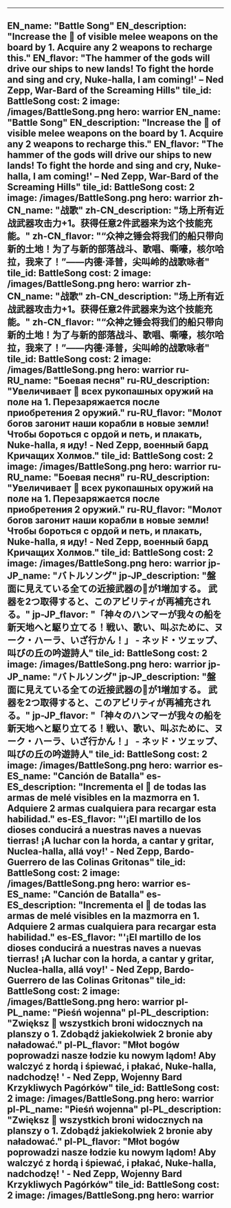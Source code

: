 ---

EN_name: "Battle Song"
EN_description: "Increase the 🔸 of visible melee weapons on the board by 1. Acquire any 2 weapons to recharge this."
EN_flavor: "The hammer of the gods will drive our ships to new lands!  To fight the horde and sing and cry, Nuke-halla, I am coming!' – Ned Zepp, War-Bard of the Screaming Hills"
tile_id: BattleSong
cost: 2
image: /images/BattleSong.png
hero: warrior
EN_name: "Battle Song"
EN_description: "Increase the 🔸 of visible melee weapons on the board by 1. Acquire any 2 weapons to recharge this."
EN_flavor: "The hammer of the gods will drive our ships to new lands!  To fight the horde and sing and cry, Nuke-halla, I am coming!' – Ned Zepp, War-Bard of the Screaming Hills"
tile_id: BattleSong
cost: 2
image: /images/BattleSong.png
hero: warrior
zh-CN_name: "战歌"
zh-CN_description: "场上所有近战武器攻击力+1。获得任意2件武器来为这个技能充能。"
zh-CN_flavor: "“众神之锤会将我们的船只带向新的土地！为了与新的部落战斗、歌唱、嘶嚎，核尔哈拉，我来了！”——内德·泽普，尖叫岭的战歌咏者"
tile_id: BattleSong
cost: 2
image: /images/BattleSong.png
hero: warrior
zh-CN_name: "战歌"
zh-CN_description: "场上所有近战武器攻击力+1。获得任意2件武器来为这个技能充能。"
zh-CN_flavor: "“众神之锤会将我们的船只带向新的土地！为了与新的部落战斗、歌唱、嘶嚎，核尔哈拉，我来了！”——内德·泽普，尖叫岭的战歌咏者"
tile_id: BattleSong
cost: 2
image: /images/BattleSong.png
hero: warrior
ru-RU_name: "Боевая песня"
ru-RU_description: "Увеличивает 🔸 всех рукопашных оружий на поле на 1. Перезаряжается после приобретения 2 оружий."
ru-RU_flavor: "Молот богов загонит наши корабли в новые земли! Чтобы бороться с ордой и петь, и плакать, Nuke-halla, я иду! - Ned Zepp, военный бард Кричащих Холмов."
tile_id: BattleSong
cost: 2
image: /images/BattleSong.png
hero: warrior
ru-RU_name: "Боевая песня"
ru-RU_description: "Увеличивает 🔸 всех рукопашных оружий на поле на 1. Перезаряжается после приобретения 2 оружий."
ru-RU_flavor: "Молот богов загонит наши корабли в новые земли! Чтобы бороться с ордой и петь, и плакать, Nuke-halla, я иду! - Ned Zepp, военный бард Кричащих Холмов."
tile_id: BattleSong
cost: 2
image: /images/BattleSong.png
hero: warrior
jp-JP_name: "バトルソング"
jp-JP_description: "盤面に見えている全ての近接武器の🔸が1増加する。 武器を2つ取得すると、このアビリティが再補充される。"
jp-JP_flavor: "「神々のハンマーが我々の船を新天地へと駆り立てる！戦い、歌い、叫ぶために、ヌーク・ハーラ、いざ行かん！」 - ネッド・ツェップ、叫びの丘の吟遊詩人"
tile_id: BattleSong
cost: 2
image: /images/BattleSong.png
hero: warrior
jp-JP_name: "バトルソング"
jp-JP_description: "盤面に見えている全ての近接武器の🔸が1増加する。 武器を2つ取得すると、このアビリティが再補充される。"
jp-JP_flavor: "「神々のハンマーが我々の船を新天地へと駆り立てる！戦い、歌い、叫ぶために、ヌーク・ハーラ、いざ行かん！」 - ネッド・ツェップ、叫びの丘の吟遊詩人"
tile_id: BattleSong
cost: 2
image: /images/BattleSong.png
hero: warrior
es-ES_name: "Canción de Batalla"
es-ES_description: "Incrementa el 🔸 de todas las armas de melé visibles en la mazmorra en 1. Adquiere 2 armas cualquiera para recargar esta habilidad."
es-ES_flavor: "'¡El martillo de los dioses conducirá a nuestras naves a nuevas tierras! ¡A luchar con la horda, a cantar y gritar, Nuclea-halla, allá voy!' - Ned Zepp, Bardo-Guerrero de las Colinas Gritonas"
tile_id: BattleSong
cost: 2
image: /images/BattleSong.png
hero: warrior
es-ES_name: "Canción de Batalla"
es-ES_description: "Incrementa el 🔸 de todas las armas de melé visibles en la mazmorra en 1. Adquiere 2 armas cualquiera para recargar esta habilidad."
es-ES_flavor: "'¡El martillo de los dioses conducirá a nuestras naves a nuevas tierras! ¡A luchar con la horda, a cantar y gritar, Nuclea-halla, allá voy!' - Ned Zepp, Bardo-Guerrero de las Colinas Gritonas"
tile_id: BattleSong
cost: 2
image: /images/BattleSong.png
hero: warrior
pl-PL_name: "Pieśń wojenna"
pl-PL_description: "Zwiększ 🔸 wszystkich broni widocznych na planszy o 1. Zdobądź jakiekolwiek 2 bronie aby naładować."
pl-PL_flavor: "Młot bogów poprowadzi nasze łodzie ku nowym lądom! Aby walczyć z hordą i śpiewać, i płakać, Nuke-halla, nadchodzę! ' - Ned Zepp, Wojenny Bard Krzykliwych Pagórków"
tile_id: BattleSong
cost: 2
image: /images/BattleSong.png
hero: warrior
pl-PL_name: "Pieśń wojenna"
pl-PL_description: "Zwiększ 🔸 wszystkich broni widocznych na planszy o 1. Zdobądź jakiekolwiek 2 bronie aby naładować."
pl-PL_flavor: "Młot bogów poprowadzi nasze łodzie ku nowym lądom! Aby walczyć z hordą i śpiewać, i płakać, Nuke-halla, nadchodzę! ' - Ned Zepp, Wojenny Bard Krzykliwych Pagórków"
tile_id: BattleSong
cost: 2
image: /images/BattleSong.png
hero: warrior
---
